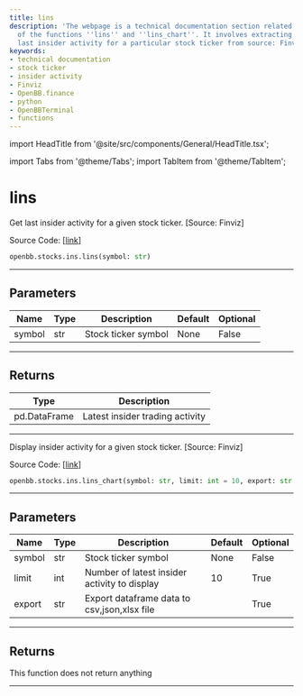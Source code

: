 ```yaml
---
title: lins
description: 'The webpage is a technical documentation section related to the usage
  of the functions ''lins'' and ''lins_chart''. It involves extracting and displaying
  last insider activity for a particular stock ticker from source: Finviz.'
keywords:
- technical documentation
- stock ticker
- insider activity
- Finviz
- OpenBB.finance
- python
- OpenBBTerminal
- functions
---
```


import HeadTitle from '@site/src/components/General/HeadTitle.tsx';

<HeadTitle title="lins - Ins - Stocks - Reference | OpenBB SDK Docs" />

import Tabs from '@theme/Tabs';
import TabItem from '@theme/TabItem';

# lins

<Tabs>
<TabItem value="model" label="Model" default>

Get last insider activity for a given stock ticker. [Source: Finviz]

Source Code: [[link](https://github.com/OpenBB-finance/OpenBBTerminal/tree/main/openbb_terminal/stocks/insider/finviz_model.py#L16)]

```python
openbb.stocks.ins.lins(symbol: str)
```

---

## Parameters

| Name | Type | Description | Default | Optional |
| ---- | ---- | ----------- | ------- | -------- |
| symbol | str | Stock ticker symbol | None | False |


---

## Returns

| Type | Description |
| ---- | ----------- |
| pd.DataFrame | Latest insider trading activity |
---

</TabItem>
<TabItem value="view" label="Chart">

Display insider activity for a given stock ticker. [Source: Finviz]

Source Code: [[link](https://github.com/OpenBB-finance/OpenBBTerminal/tree/main/openbb_terminal/stocks/insider/finviz_view.py#L15)]

```python
openbb.stocks.ins.lins_chart(symbol: str, limit: int = 10, export: str = "")
```

---

## Parameters

| Name | Type | Description | Default | Optional |
| ---- | ---- | ----------- | ------- | -------- |
| symbol | str | Stock ticker symbol | None | False |
| limit | int | Number of latest insider activity to display | 10 | True |
| export | str | Export dataframe data to csv,json,xlsx file |  | True |


---

## Returns

This function does not return anything

---

</TabItem>
</Tabs>
